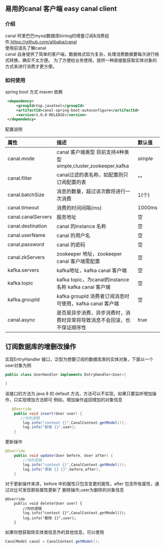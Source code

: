 ## 易用的canal 客户端 easy canal client

### 介绍
canal 阿里巴巴mysql数据库binlog的增量订阅&消费组件,https://github.com/alibaba/canal  
使用前请先了解canal  
canal 自身提供了简单的客户端，数据格式较为复杂，处理消费数据要每次进行格式转换，确实不太方便。
为了方便给业务使用，提供一种直接能获取实体对象的方式来进行消费才更方便。

### 如何使用
spring boot 方式 
maven 依赖
```xml
 <dependency>
     <groupId>top.javatool</groupId>
     <artifactId>canal-spring-boot-autoconfigure</artifactId>
     <version>1.0.0-RELEASE</version>
 </dependency>
```
配置说明

|属性|描述|默认值|
|:----    |:---------------------    |:------- |
|canal.mode |canal 客户端类型 目前支持4种类型 simple,cluster,zookeeper,kafka |simple
|canal.filter| canal过滤的表名称，如配置则只订阅配置的表|""
|canal.batchSize| 消息的数量，超过该次数将进行一次消费 |1(个)
|canal.timeout  |消费的时间间隔(ms)|1000ms
|canal.canalServers     |服务地址    |空
|canal.destination |canal 的instance 名称    |空
|canal.userName     |canal 的用户名    |空
|canal.password |canal 的密码     |空
|canal.zkServers |zookeeper 地址，zookeeper canal 客户端需配置   |空
|kafka.servers |kafka地址，kafka canal 客户端  |空
|kafka.topic |kafka topic，为canal的instance名称 kafka canal 客户端    |空
|kafka.groupId  |kafka groupId 消费者订阅消息时可使用，kafka canal 客户端 |空
|canal.async |是否是异步消费，异步消费时，消费时异常将导致消息不会回滚，也不保证顺序性 |true

## 订阅数据库的增删改操作
实现EntryHandler<T> 接口，泛型为想要订阅的数据库表的实体对象，下面以一个user对象为例
```java
public class UserHandler implements EntryHandler<User>{

}
```
该接口的方法为 java 8 的 default 方法，方法可以不实现，如果只要监听增加操作，只实现增加方法即可
例如，增加操作返回增加的对象信息  
```java
   @Override
    public void insert(User user) {
	   //你的逻辑
        log.info("context {}",CanalContext.getModel());
        log.info("新增 {}",user);
    }
```
更新操作  
```java
@Override
    public void update(User before, User after) {
	    //你的逻辑
        log.info("context {}",CanalContext.getModel());
        log.info("更新 {} {}",before,after);
    }
```
对于更新操作来讲，before 中的属性只包含变更的属性，after 包含所有属性，通过对比可发现那些属性更新了
删除操作,user为删除的对象信息  
```
@Override
    public void delete(User user) {
	    //你的逻辑
        log.info("context {}",CanalContext.getModel());
        log.info("删除 {}",user);
    }
```
如果你想获取除实体类信息外的其他信息，可以使用
```java
CanalModel canal = CanalContext.getModel();
```
